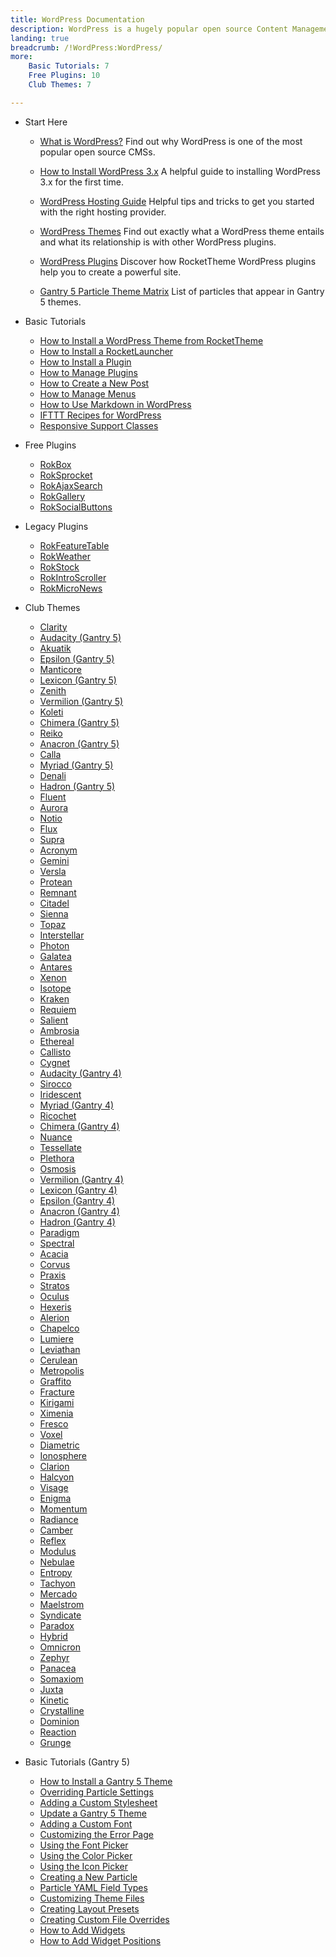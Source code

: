 ```yaml
---
title: WordPress Documentation
description: WordPress is a hugely popular open source Content Management System (CMS). This section enables you to find out more about WordPress and how to use it with RocketTheme Themes and Plugins.
landing: true
breadcrumb: /!WordPress:WordPress/
more:
	Basic Tutorials: 7
	Free Plugins: 10
	Club Themes: 7

---
```


* Start Here

	- [What is WordPress?](start/)
	  Find out why WordPress is one of the most popular open source CMSs.

	- [How to Install WordPress 3.x](start/install_wordpress_3x.md)
	  A helpful guide to installing WordPress 3.x for the first time.

	- [WordPress Hosting Guide](../hosting/wordpress.md)
	  Helpful tips and tricks to get you started with the right hosting provider.

	- [WordPress Themes](start/themes.md)
	  Find out exactly what a WordPress theme entails and what its relationship is with other WordPress plugins.

	- [WordPress Plugins](start/plugins.md)
	  Discover how RocketTheme WordPress plugins help you to create a powerful site.

  - [Gantry 5 Particle Theme Matrix](https://rockettheme.com/images/common/particles_list.pdf)
	  List of particles that appear in Gantry 5 themes.

<!-- -->

* Basic Tutorials

	- [How to Install a WordPress Theme from RocketTheme](start/themes.md#how-to-install-a-wordpress-theme-from-rockettheme)
	- [How to Install a RocketLauncher](start/rocketlauncher.md)
	- [How to Install a Plugin](start/plugins.md#how-to-install-a-plugin)
	- [How to Manage Plugins](start/plugins.md#how-to-manage-plugins)
	- [How to Create a New Post](start/post.md)
	- [How to Manage Menus](start/menus.md)
	- [How to Use Markdown in WordPress](http://www.rockettheme.com/blog/wordpress/136-how-to-use-markdown-in-wordpress)
	- [IFTTT Recipes for WordPress](http://www.rockettheme.com/blog/reviews/121-ifttt-recipes-for-wordpress-users)
	- [Responsive Support Classes](start/responsive_support_classes.md)

<!-- -->

* Free Plugins

	- [RokBox](plugins/rokbox)
	- [RokSprocket](plugins/roksprocket/)
	- [RokAjaxSearch](plugins/rokajaxsearch/)
	- [RokGallery](plugins/rokgallery/)
	- [RokSocialButtons](plugins/roksocialbuttons)

<!-- -->

* Legacy Plugins

	- [RokFeatureTable](plugins/rokfeaturetable/)
	- [RokWeather](plugins/rokweather/)
	- [RokStock](plugins/rokstock/)
	- [RokIntroScroller](plugins/rokintroscroller)
	- [RokMicroNews](plugins/rokmicronews)

<!-- -->

* Club Themes

	* [Clarity](themes/clarity)
	* [Audacity (Gantry 5)](themes/audacity)
	* [Akuatik](themes/akuatik)
	* [Epsilon (Gantry 5)](themes/epsilon)
	* [Manticore](themes/manticore)
	* [Lexicon (Gantry 5)](themes/lexicon)
	* [Zenith](themes/zenith)
	* [Vermilion (Gantry 5)](themes/vermilion)
	* [Koleti](themes/koleti)
	* [Chimera (Gantry 5)](themes/chimera)
	* [Reiko](themes/reiko)
	* [Anacron (Gantry 5)](themes/anacron)
	* [Calla](themes/calla)
	* [Myriad (Gantry 5)](themes/myriad)
	* [Denali](themes/denali)
	* [Hadron (Gantry 5)](themes/hadron)
	* [Fluent](themes/fluent)
	* [Aurora](themes/aurora)
	* [Notio](themes/notio)
	* [Flux](themes/flux)
	* [Supra](themes/supra)
	* [Acronym](themes/acronym)
	* [Gemini](themes/gemini)
	* [Versla](themes/versla)
	* [Protean](themes/protean)
	* [Remnant](themes/remnant)
	* [Citadel](themes/citadel)
	* [Sienna](themes/sienna)
	* [Topaz](themes/topaz)
	* [Interstellar](themes/interstellar)
	* [Photon](themes/photon)
	* [Galatea](themes/galatea)
	* [Antares](themes/antares)
	* [Xenon](themes/xenon)
	* [Isotope](themes/isotope)
	* [Kraken](themes/kraken)
	* [Requiem](themes/requiem)
	* [Salient](themes/salient)
	* [Ambrosia](themes/ambrosia)
	* [Ethereal](themes/ethereal)
	* [Callisto](themes/callisto)
	* [Cygnet](themes/cygnet)
	* [Audacity (Gantry 4)](themes/g4audacity)
	* [Sirocco](themes/sirocco)
	* [Iridescent](themes/iridescent)
	* [Myriad (Gantry 4)](themes/g4myriad)
	* [Ricochet](themes/ricochet)
	* [Chimera (Gantry 4)](themes/g4chimera)
	* [Nuance](themes/nuance)
	* [Tessellate](themes/tessellate)
	* [Plethora](themes/plethora)
	* [Osmosis](themes/osmosis)
	* [Vermilion (Gantry 4)](themes/g4vermilion)
	* [Lexicon (Gantry 4)](themes/g4lexicon)
	* [Epsilon (Gantry 4)](themes/g4epsilon)
	* [Anacron (Gantry 4)](themes/g4anacron)
	* [Hadron (Gantry 4)](themes/g4hadron)
	* [Paradigm](themes/paradigm)
	* [Spectral](themes/spectral)
	* [Acacia](themes/acacia)
	* [Corvus](themes/corvus)
	* [Praxis](themes/praxis)
	* [Stratos](themes/stratos)
	* [Oculus](themes/oculus)
	* [Hexeris](themes/hexeris)
	* [Alerion](themes/alerion)
	* [Chapelco](themes/chapelco)
	* [Lumiere](themes/lumiere)
	* [Leviathan](themes/leviathan)
	* [Cerulean](themes/cerulean)
	* [Metropolis](themes/metropolis)
	* [Graffito](themes/graffito)
	* [Fracture](themes/fracture)
	* [Kirigami](themes/kirigami)
	* [Ximenia](themes/ximenia)
	* [Fresco](themes/fresco)
	* [Voxel](themes/voxel)
	* [Diametric](themes/diametric)
	* [Ionosphere](themes/ionosphere)
	* [Clarion](themes/clarion)
	* [Halcyon](themes/halcyon)
	* [Visage](themes/visage)
	* [Enigma](themes/enigma)
	* [Momentum](themes/momentum)
	* [Radiance](themes/radiance)
	* [Camber](themes/camber)
	* [Reflex](themes/reflex)
	* [Modulus](themes/modulus)
	* [Nebulae](themes/nebulae)
	* [Entropy](themes/entropy)
	* [Tachyon](themes/tachyon)
	* [Mercado](themes/mercado)
	* [Maelstrom](themes/maelstrom)
	* [Syndicate](themes/syndicate)
	* [Paradox](themes/paradox)
	* [Hybrid](themes/hybrid)
	* [Omnicron](themes/omnicron)
	* [Zephyr](themes/zephyr)
	* [Panacea](themes/panacea)
	* [Somaxiom](themes/somaxiom)
	* [Juxta](themes/juxta)
	* [Kinetic](themes/kinetic)
	* [Crystalline](themes/crystalline)
	* [Dominion](themes/dominion)
	* [Reaction](themes/reaction)
	* [Grunge](themes/grunge)

<!-- -->

* Basic Tutorials (Gantry 5)

	- [How to Install a Gantry 5 Theme](http://docs.gantry.org/gantry5/basics/installation#installing-a-gantry-theme)
	- [Overriding Particle Settings](http://docs.gantry.org/gantry5/tutorials/overriding-particle-settings)
	- [Adding a Custom Stylesheet](http://docs.gantry.org/gantry5/tutorials/adding-a-custom-style-sheet)
	- [Update a Gantry 5 Theme](http://docs.gantry.org/gantry5/basics/updating-themes)
	- [Adding a Custom Font](http://docs.gantry.org/gantry5/tutorials/fonts)
	- [Customizing the Error Page](http://docs.gantry.org/gantry5/tutorials/customize-the-error-page)
	- [Using the Font Picker](http://docs.gantry.org/gantry5/tutorials/using-the-font-picker)
	- [Using the Color Picker](http://docs.gantry.org/gantry5/tutorials/using-the-color-picker)
	- [Using the Icon Picker](http://docs.gantry.org/gantry5/tutorials/using-the-icon-picker)
	- [Creating a New Particle](http://docs.gantry.org/gantry5/advanced/creating-a-new-particle)
	- [Particle YAML Field Types](http://docs.gantry.org/gantry5/advanced/particle-yaml-field-types)
	- [Customizing Theme Files](http://docs.gantry.org/gantry5/advanced/customizing-theme-files)
	- [Creating Layout Presets](http://docs.gantry.org/gantry5/advanced/creating-layout-presets)
	- [Creating Custom File Overrides](http://docs.gantry.org/gantry5/advanced/file-overrides)
	- [How to Add Widgets](http://docs.gantry.org/gantry5/particles/module-instance)
	- [How to Add Widget Positions](http://docs.gantry.org/gantry5/particles/position)
